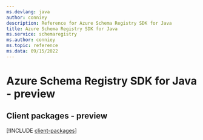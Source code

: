 ```yaml
---
ms.devlang: java
author: conniey
description: Reference for Azure Schema Registry SDK for Java
title: Azure Schema Registry SDK for Java
ms.service: schemaregistry
ms.author: conniey
ms.topic: reference
ms.data: 09/15/2022
---
```

# Azure Schema Registry SDK for Java - preview

## Client packages - preview
[!INCLUDE [client-packages](schema-registry-client-index.md)]